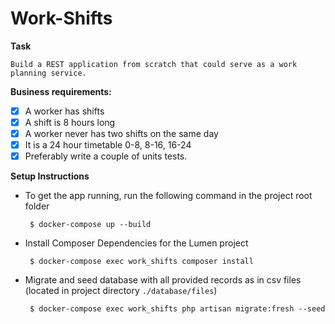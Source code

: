 # Work-Shifts

**Task**

    Build a REST application from scratch that could serve as a work planning service.
    
**Business requirements:**
- [x] A worker has shifts
- [x] A shift is 8 hours long
- [x] A worker never has two shifts on the same day
- [x] It is a 24 hour timetable 0-8, 8-16, 16-24
- [x] Preferably write a couple of units tests.

**Setup Instructions**
 - To get the app running, run the following command in the project root folder
        
        $ docker-compose up --build

 - Install Composer Dependencies for the Lumen project
    
        $ docker-compose exec work_shifts composer install
  
 - Migrate and seed database with all provided records as in csv files (located in project directory `./database/files`)

        $ docker-compose exec work_shifts php artisan migrate:fresh --seed


